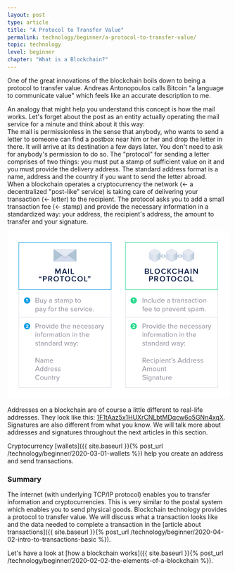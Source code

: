 ```yaml
---
layout: post
type: article
title: "A Protocol to Transfer Value"
permalink: technology/beginner/a-protocol-to-transfer-value/
topic: technology
level: beginner
chapter: "What is a Blockchain?"
---
```


One of the great innovations of the blockchain boils down to being a protocol to transfer value. Andreas Antonopoulos calls Bitcoin "a language to communicate value" which feels like an accurate description to me.

An analogy that might help you understand this concept is how the mail works. Let's forget about the post as an entity actually operating the mail service for a minute and think about it this way:  
The mail is permissionless in the sense that anybody, who wants to send a letter to someone can find a postbox near him or her and drop the letter in there. It will arrive at its destination a few days later. You don't need to ask for anybody's permission to do so. The "protocol" for sending a letter comprises of two things: you must put a stamp of sufficient value on it and you must provide the delivery address. The standard address format is a name, address and the country if you want to send the letter abroad.  
When a blockchain operates a cryptocurrency the network (← a decentralized "post-like" service) is taking care of delivering your transaction (← letter) to the recipient. The protocol asks you to add a small transaction fee (← stamp) and provide the necessary information in a standardized way: your address, the recipient's address, the amount to transfer and your signature.

![Mail protocol](/assets/post_files/technology/beginner/a-protocol-to-transfer-value/mail_protocol.jpg)

Addresses on a blockchain are of course a little different to real-life addresses. They look like this: [1F1tAaz5x1HUXrCNLbtMDqcw6o5GNn4xqX](https://www.blockchain.com/btc/address/1F1tAaz5x1HUXrCNLbtMDqcw6o5GNn4xqX). Signatures are also different from what you know. We will talk more about addresses and signatures throughout the next articles in this section.

Cryptocurrency [wallets]({{ site.baseurl }}{% post_url /technology/beginner/2020-03-01-wallets %}) help you create an address and send transactions.

### Summary

The internet (with underlying TCP/IP protocol) enables you to transfer information and cryptocurrencies. This is very similar to the postal system which enables you to send physical goods. Blockchain technology provides a protocol to transfer value. We will discuss what a transaction looks like and the data needed to complete a transaction in the [article about transactions]({{ site.baseurl }}{% post_url /technology/beginner/2020-04-02-intro-to-transactions-basic %}).

Let's have a look at [how a blockchain works]({{ site.baseurl }}{% post_url /technology/beginner/2020-02-02-the-elements-of-a-blockchain %}).
